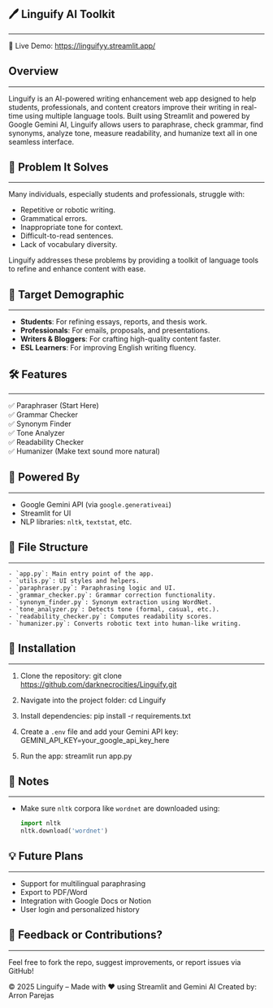 
## 🖊 Linguify AI Toolkit
-------------------

🔗 Live Demo: https://linguifyy.streamlit.app/

## Overview
--------
Linguify is an AI-powered writing enhancement web app designed to help students, professionals, and content creators improve their writing in real-time using multiple language tools. Built using Streamlit and powered by Google Gemini AI, Linguify allows users to paraphrase, check grammar, find synonyms, analyze tone, measure readability, and humanize text all in one seamless interface.

## 🎯 Problem It Solves
--------------------
Many individuals, especially students and professionals, struggle with:
- Repetitive or robotic writing.
- Grammatical errors.
- Inappropriate tone for context.
- Difficult-to-read sentences.
- Lack of vocabulary diversity.

Linguify addresses these problems by providing a toolkit of language tools to refine and enhance content with ease.

## 👥 Target Demographic
----------------------
- **Students**: For refining essays, reports, and thesis work.
- **Professionals**: For emails, proposals, and presentations.
- **Writers & Bloggers**: For crafting high-quality content faster.
- **ESL Learners**: For improving English writing fluency.

## 🛠 Features
-----------
✅ Paraphraser (Start Here)  
✅ Grammar Checker  
✅ Synonym Finder  
✅ Tone Analyzer  
✅ Readability Checker  
✅ Humanizer (Make text sound more natural)

## 🧠 Powered By
-------------
- Google Gemini API (via `google.generativeai`)
- Streamlit for UI
- NLP libraries: `nltk`, `textstat`, etc.

## 📂 File Structure
-----------------
```
- `app.py`: Main entry point of the app.
- `utils.py`: UI styles and helpers.
- `paraphraser.py`: Paraphrasing logic and UI.
- `grammar_checker.py`: Grammar correction functionality.
- `synonym_finder.py`: Synonym extraction using WordNet.
- `tone_analyzer.py`: Detects tone (formal, casual, etc.).
- `readability_checker.py`: Computes readability scores.
- `humanizer.py`: Converts robotic text into human-like writing.
```
## 🧪 Installation
---------------
1. Clone the repository:
   git clone https://github.com/darknecrocities/Linguify.git

2. Navigate into the project folder:
   cd Linguify

3. Install dependencies:
   pip install -r requirements.txt

4. Create a `.env` file and add your Gemini API key:
   GEMINI_API_KEY=your_google_api_key_here

5. Run the app:
   streamlit run app.py

## 📌 Notes
--------
- Make sure `nltk` corpora like `wordnet` are downloaded using:
  ```python
  import nltk
  nltk.download('wordnet')
  ```

## 💡 Future Plans
---------------
- Support for multilingual paraphrasing
- Export to PDF/Word
- Integration with Google Docs or Notion
- User login and personalized history

## 📢 Feedback or Contributions?
-----------------------------
Feel free to fork the repo, suggest improvements, or report issues via GitHub!


© 2025 Linguify – Made with ❤️ using Streamlit and Gemini AI Created by: Arron Parejas
